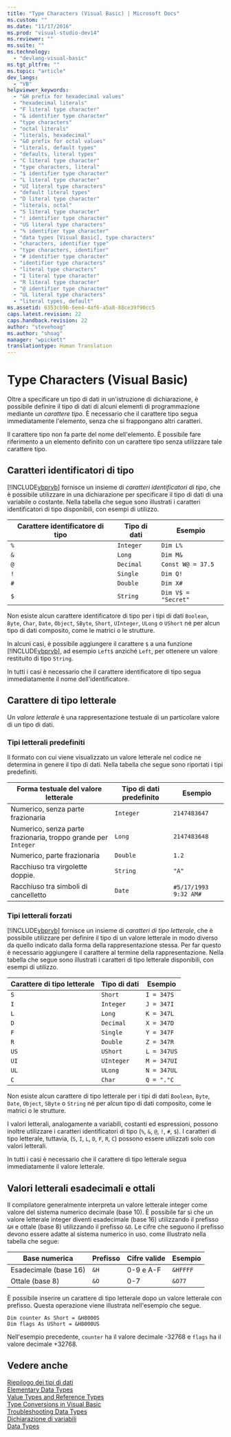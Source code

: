 ```yaml
---
title: "Type Characters (Visual Basic) | Microsoft Docs"
ms.custom: ""
ms.date: "11/17/2016"
ms.prod: "visual-studio-dev14"
ms.reviewer: ""
ms.suite: ""
ms.technology: 
  - "devlang-visual-basic"
ms.tgt_pltfrm: ""
ms.topic: "article"
dev_langs: 
  - "VB"
helpviewer_keywords: 
  - "&H prefix for hexadecimal values"
  - "hexadecimal literals"
  - "F literal type character"
  - "& identifier type character"
  - "type characters"
  - "octal literals"
  - "literals, hexadecimal"
  - "&O prefix for octal values"
  - "literals, default types"
  - "defaults, literal types"
  - "C literal type character"
  - "type characters, literal"
  - "$ identifier type character"
  - "L literal type character"
  - "UI literal type characters"
  - "default literal types"
  - "D literal type character"
  - "literals, octal"
  - "S literal type character"
  - "! identifier type character"
  - "US literal type characters"
  - "% identifier type character"
  - "data types [Visual Basic], type characters"
  - "characters, identifier type"
  - "type characters, identifier"
  - "# identifier type character"
  - "identifier type characters"
  - "literal type characters"
  - "I literal type character"
  - "R literal type character"
  - "@ identifier type character"
  - "UL literal type characters"
  - "literal types, default"
ms.assetid: 6353cb9b-6ee4-4af6-a5a8-88ce39f90cc5
caps.latest.revision: 22
caps.handback.revision: 22
author: "stevehoag"
ms.author: "shoag"
manager: "wpickett"
translationtype: Human Translation
---
```

# Type Characters (Visual Basic)
Oltre a specificare un tipo di dati in un'istruzione di dichiarazione, è possibile definire il tipo di dati di alcuni elementi di programmazione mediante un *carattere tipo*.  È necessario che il carattere tipo segua immediatamente l'elemento, senza che si frappongano altri caratteri.  
  
 Il carattere tipo non fa parte del nome dell'elemento.  È possibile fare riferimento a un elemento definito con un carattere tipo senza utilizzare tale carattere tipo.  
  
## Caratteri identificatori di tipo  
 [!INCLUDE[vbprvb](../../../../csharp/programming-guide/concepts/linq/includes/vbprvb_md.md)] fornisce un insieme di *caratteri identificatori di tipo*, che è possibile utilizzare in una dichiarazione per specificare il tipo di dati di una variabile o costante.  Nella tabella che segue sono illustrati i caratteri identificatori di tipo disponibili, con esempi di utilizzo.  
  
|Carattere identificatore di tipo|Tipo di dati|Esempio|  
|--------------------------------------|------------------|-------------|  
|`%`|`Integer`|`Dim L%`|  
|`&`|`Long`|`Dim M&`|  
|`@`|`Decimal`|`Const W@ = 37.5`|  
|`!`|`Single`|`Dim Q!`|  
|`#`|`Double`|`Dim X#`|  
|`$`|`String`|`Dim V$ = "Secret"`|  
  
 Non esiste alcun carattere identificatore di tipo per i tipi di dati `Boolean`, `Byte`, `Char`, `Date`, `Object`, `SByte`, `Short`, `UInteger`, `ULong` o `UShort` né per alcun tipo di dati composito, come le matrici o le strutture.  
  
 In alcuni casi, è possibile aggiungere il carattere `$` a una funzione [!INCLUDE[vbprvb](../../../../csharp/programming-guide/concepts/linq/includes/vbprvb_md.md)], ad esempio `Left$` anziché `Left`, per ottenere un valore restituito di tipo `String`.  
  
 In tutti i casi è necessario che il carattere identificatore di tipo segua immediatamente il nome dell'identificatore.  
  
## Carattere di tipo letterale  
 Un *valore letterale* è una rappresentazione testuale di un particolare valore di un tipo di dati.  
  
### Tipi letterali predefiniti  
 Il formato con cui viene visualizzato un valore letterale nel codice ne determina in genere il tipo di dati.  Nella tabella che segue sono riportati i tipi predefiniti.  
  
|Forma testuale del valore letterale|Tipo di dati predefinito|Esempio|  
|-----------------------------------------|------------------------------|-------------|  
|Numerico, senza parte frazionaria|`Integer`|`2147483647`|  
|Numerico, senza parte frazionaria, troppo grande per `Integer`|`Long`|`2147483648`|  
|Numerico, parte frazionaria|`Double`|`1.2`|  
|Racchiuso tra virgolette doppie.|`String`|`"A"`|  
|Racchiuso tra simboli di cancelletto|`Date`|`#5/17/1993 9:32 AM#`|  
  
### Tipi letterali forzati  
 [!INCLUDE[vbprvb](../../../../csharp/programming-guide/concepts/linq/includes/vbprvb_md.md)] fornisce un insieme di *caratteri di tipo letterale*, che è possibile utilizzare per definire il tipo di un valore letterale in modo diverso da quello indicato dalla forma della rappresentazione stessa.  Per far questo è necessario aggiungere il carattere al termine della rappresentazione.  Nella tabella che segue sono illustrati i caratteri di tipo letterale disponibili, con esempi di utilizzo.  
  
|Carattere di tipo letterale|Tipo di dati|Esempio|  
|---------------------------------|------------------|-------------|  
|`S`|`Short`|`I = 347S`|  
|`I`|`Integer`|`J = 347I`|  
|`L`|`Long`|`K = 347L`|  
|`D`|`Decimal`|`X = 347D`|  
|`F`|`Single`|`Y = 347F`|  
|`R`|`Double`|`Z = 347R`|  
|`US`|`UShort`|`L = 347US`|  
|`UI`|`UInteger`|`M = 347UI`|  
|`UL`|`ULong`|`N = 347UL`|  
|`C`|`Char`|`Q = "."C`|  
  
 Non esiste alcun carattere di tipo letterale per i tipi di dati `Boolean`, `Byte`, `Date`, `Object`, `SByte` o `String` né per alcun tipo di dati composito, come le matrici o le strutture.  
  
 I valori letterali, analogamente a variabili, costanti ed espressioni, possono inoltre utilizzare i caratteri identificatori di tipo \(`%`, `&`, `@`, `!`, `#`, `$`\).  I caratteri di tipo letterale, tuttavia, \(`S`, `I`, `L`, `D`, `F`, `R`, `C`\) possono essere utilizzati solo con valori letterali.  
  
 In tutti i casi è necessario che il carattere di tipo letterale segua immediatamente il valore letterale.  
  
## Valori letterali esadecimali e ottali  
 Il compilatore generalmente interpreta un valore letterale integer come valore del sistema numerico decimale \(base 10\).  È possibile far sì che un valore letterale integer diventi esadecimale \(base 16\) utilizzando il prefisso `&H` e ottale \(base 8\) utilizzando il prefisso `&O`.  Le cifre che seguono il prefisso devono essere adatte al sistema numerico in uso.  come illustrato nella tabella che segue:  
  
|Base numerica|Prefisso|Cifre valide|Esempio|  
|-------------------|--------------|------------------|-------------|  
|Esadecimale \(base 16\)|`&H`|0\-9 e A\-F|`&HFFFF`|  
|Ottale \(base 8\)|`&O`|0\-7|`&O77`|  
  
 È possibile inserire un carattere di tipo letterale dopo un valore letterale con prefisso.  Questa operazione viene illustrata nell'esempio che segue.  
  
```  
Dim counter As Short = &H8000S  
Dim flags As UShort = &H8000US  
```  
  
 Nell'esempio precedente, `counter` ha il valore decimale \-32768 e `flags` ha il valore decimale \+32768.  
  
## Vedere anche  
 [Riepilogo dei tipi di dati](../../../../visual-basic/programming-guide/language-features/data-types/index.md)   
 [Elementary Data Types](../../../../visual-basic/programming-guide/language-features/data-types/elementary-data-types.md)   
 [Value Types and Reference Types](../../../../visual-basic/programming-guide/language-features/data-types/value-types-and-reference-types.md)   
 [Type Conversions in Visual Basic](../../../../visual-basic/programming-guide/language-features/data-types/type-conversions.md)   
 [Troubleshooting Data Types](../../../../visual-basic/programming-guide/language-features/data-types/troubleshooting-data-types.md)   
 [Dichiarazione di variabili](../../../../visual-basic/programming-guide/language-features/variables/variable-declaration.md)   
 [Data Types](../../../../visual-basic/language-reference/data-types/data-type-summary.md)